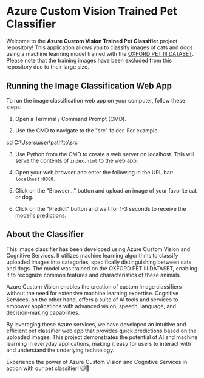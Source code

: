 # Azure Custom Vision Trained Pet Classifier

Welcome to the **Azure Custom Vision Trained Pet Classifier** project repository! This application allows you to classify images of cats and dogs using a machine learning model trained with the [OXFORD PET III DATASET](https://www.robots.ox.ac.uk/~vgg/data/pets/). Please note that the training images have been excluded from this repository due to their large size.

## Running the Image Classification Web App

To run the image classification web app on your computer, follow these steps:

1. Open a Terminal / Command Prompt (CMD).

2. Use the CMD to navigate to the "src" folder. For example:

  cd C:\Users\user\path\to\src

3. Use Python from the CMD to create a web server on localhost. This will serve the contents of `index.html` to the web app:

4. Open your web browser and enter the following in the URL bar: `localhost:8000`.

5. Click on the "Browser..." button and upload an image of your favorite cat or dog.

6. Click on the "Predict" button and wait for 1-3 seconds to receive the model's predictions.

## About the Classifier

This image classifier has been developed using Azure Custom Vision and Cognitive Services. It utilizes machine learning algorithms to classify uploaded images into categories, specifically distinguishing between cats and dogs. The model was trained on the OXFORD PET III DATASET, enabling it to recognize common features and characteristics of these animals.

Azure Custom Vision enables the creation of custom image classifiers without the need for extensive machine learning expertise. Cognitive Services, on the other hand, offers a suite of AI tools and services to empower applications with advanced vision, speech, language, and decision-making capabilities.

By leveraging these Azure services, we have developed an intuitive and efficient pet classifier web app that provides quick predictions based on the uploaded images. This project demonstrates the potential of AI and machine learning in everyday applications, making it easy for users to interact with and understand the underlying technology.

Experience the power of Azure Custom Vision and Cognitive Services in action with our pet classifier! 🐱🐶

